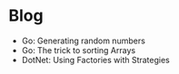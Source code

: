 # Blog

* Go: Generating random numbers
* Go: The trick to sorting Arrays
* DotNet: Using Factories with Strategies
